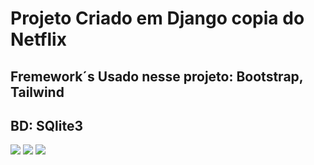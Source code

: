 # Projeto Criado em Django copia do Netflix 
## Fremework´s Usado nesse projeto: Bootstrap, Tailwind
## BD: SQlite3

![](https://github.com/FabricioFreitasDev/ProjetoEmDjango/blob/master/ProjetoDjango1.png)
![](https://github.com/FabricioFreitasDev/ProjetoEmDjango/blob/master/ProjetoDjango1.0.png)
![](https://github.com/FabricioFreitasDev/ProjetoEmDjango/blob/master/ProjetoDjango1.1.png)
